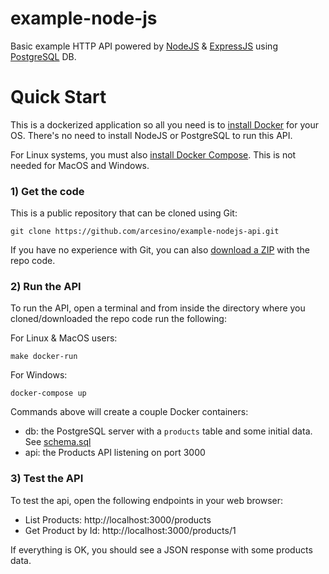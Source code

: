 example-node-js
===

Basic example HTTP API powered by [NodeJS](https://nodejs.org/) & [ExpressJS](https://expressjs.com/) using [PostgreSQL](https://www.postgresql.org) DB.

# Quick Start

This is a dockerized application so all you need is to [install Docker](https://docs.docker.com/get-docker/) for your OS. There's no need to install NodeJS or PostgreSQL to run this API.

For Linux systems, you must also [install Docker Compose](https://docs.docker.com/compose/install/#install-compose-on-linux-systems). This is not needed for MacOS and Windows.

### 1) Get the code

This is a public repository that can be cloned using Git:
```
git clone https://github.com/arcesino/example-nodejs-api.git
```

If you have no experience with Git, you can also [download a ZIP](https://github.com/arcesino/example-nodejs-api/archive/refs/heads/main.zip) with the repo code.

### 2) Run the API

To run the API, open a terminal and from inside the directory where you cloned/downloaded the repo code run the following:

For Linux & MacOS users:
```
make docker-run
```

For Windows:
```
docker-compose up
```

Commands above will create a couple Docker containers:

- db: the PostgreSQL server with a `products` table and some initial data. See [schema.sql](./db/schema.sql)
- api: the Products API listening on port 3000

### 3) Test the API

To test the api, open the following endpoints in your web browser:

- List Products: http://localhost:3000/products
- Get Product by Id: http://localhost:3000/products/1

If everything is OK, you should see a JSON response with some products data.
